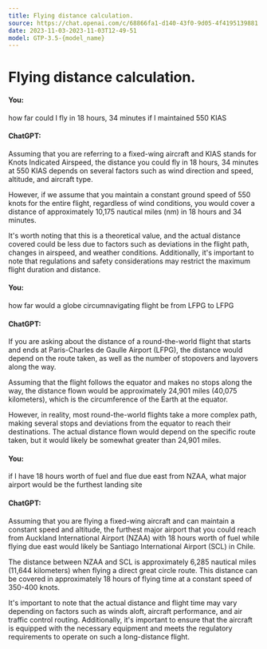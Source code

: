 ```yaml
---
title: Flying distance calculation.
source: https://chat.openai.com/c/68866fa1-d140-43f0-9d05-4f4195139881
date: 2023-11-03-2023-11-03T12-49-51
model: GTP-3.5-{model_name}
---
```


# Flying distance calculation.

#### You:
how far could I fly in 18 hours, 34 minutes if I maintained 550 KIAS

#### ChatGPT:
Assuming that you are referring to a fixed-wing aircraft and KIAS stands for Knots Indicated Airspeed, the distance you could fly in 18 hours, 34 minutes at 550 KIAS depends on several factors such as wind direction and speed, altitude, and aircraft type.

However, if we assume that you maintain a constant ground speed of 550 knots for the entire flight, regardless of wind conditions, you would cover a distance of approximately 10,175 nautical miles (nm) in 18 hours and 34 minutes.

It's worth noting that this is a theoretical value, and the actual distance covered could be less due to factors such as deviations in the flight path, changes in airspeed, and weather conditions. Additionally, it's important to note that regulations and safety considerations may restrict the maximum flight duration and distance.


#### You:
how far would a globe circumnavigating flight be from LFPG to LFPG

#### ChatGPT:
If you are asking about the distance of a round-the-world flight that starts and ends at Paris-Charles de Gaulle Airport (LFPG), the distance would depend on the route taken, as well as the number of stopovers and layovers along the way.

Assuming that the flight follows the equator and makes no stops along the way, the distance flown would be approximately 24,901 miles (40,075 kilometers), which is the circumference of the Earth at the equator.

However, in reality, most round-the-world flights take a more complex path, making several stops and deviations from the equator to reach their destinations. The actual distance flown would depend on the specific route taken, but it would likely be somewhat greater than 24,901 miles.


#### You:
if I have 18 hours worth of fuel and flue due east from NZAA, what major airport would be the furthest landing site

#### ChatGPT:
Assuming that you are flying a fixed-wing aircraft and can maintain a constant speed and altitude, the furthest major airport that you could reach from Auckland International Airport (NZAA) with 18 hours worth of fuel while flying due east would likely be Santiago International Airport (SCL) in Chile.

The distance between NZAA and SCL is approximately 6,285 nautical miles (11,644 kilometers) when flying a direct great circle route. This distance can be covered in approximately 18 hours of flying time at a constant speed of 350-400 knots.

It's important to note that the actual distance and flight time may vary depending on factors such as winds aloft, aircraft performance, and air traffic control routing. Additionally, it's important to ensure that the aircraft is equipped with the necessary equipment and meets the regulatory requirements to operate on such a long-distance flight.
